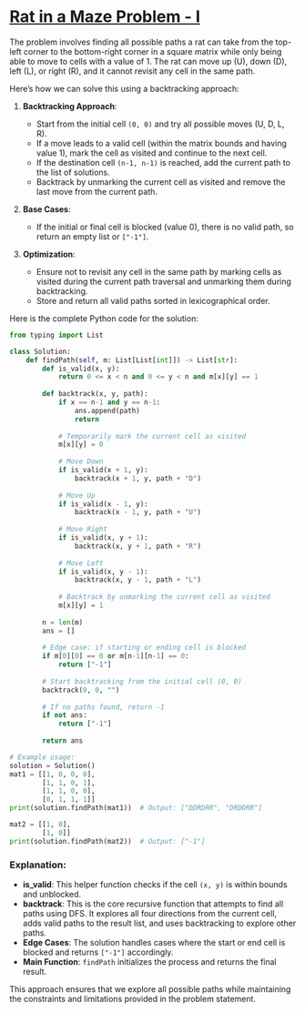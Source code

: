 # [Rat in a Maze Problem - I](https://www.geeksforgeeks.org/problems/rat-in-a-maze-problem/1)

The problem involves finding all possible paths a rat can take from the top-left corner to the bottom-right corner in a square matrix while only being able to move to cells with a value of 1. The rat can move up (U), down (D), left (L), or right (R), and it cannot revisit any cell in the same path.

Here’s how we can solve this using a backtracking approach:

1. **Backtracking Approach**:
   - Start from the initial cell `(0, 0)` and try all possible moves (U, D, L, R).
   - If a move leads to a valid cell (within the matrix bounds and having value 1), mark the cell as visited and continue to the next cell.
   - If the destination cell `(n-1, n-1)` is reached, add the current path to the list of solutions.
   - Backtrack by unmarking the current cell as visited and remove the last move from the current path.
   
2. **Base Cases**:
   - If the initial or final cell is blocked (value 0), there is no valid path, so return an empty list or `["-1"]`.

3. **Optimization**:
   - Ensure not to revisit any cell in the same path by marking cells as visited during the current path traversal and unmarking them during backtracking.
   - Store and return all valid paths sorted in lexicographical order.

Here is the complete Python code for the solution:

```python
from typing import List

class Solution:
    def findPath(self, m: List[List[int]]) -> List[str]:
        def is_valid(x, y):
            return 0 <= x < n and 0 <= y < n and m[x][y] == 1
        
        def backtrack(x, y, path):
            if x == n-1 and y == n-1:
                ans.append(path)
                return
            
            # Temporarily mark the current cell as visited
            m[x][y] = 0
            
            # Move Down
            if is_valid(x + 1, y):
                backtrack(x + 1, y, path + "D")
            
            # Move Up
            if is_valid(x - 1, y):
                backtrack(x - 1, y, path + "U")
            
            # Move Right
            if is_valid(x, y + 1):
                backtrack(x, y + 1, path + "R")
            
            # Move Left
            if is_valid(x, y - 1):
                backtrack(x, y - 1, path + "L")
            
            # Backtrack by unmarking the current cell as visited
            m[x][y] = 1
        
        n = len(m)
        ans = []
        
        # Edge case: if starting or ending cell is blocked
        if m[0][0] == 0 or m[n-1][n-1] == 0:
            return ["-1"]
        
        # Start backtracking from the initial cell (0, 0)
        backtrack(0, 0, "")
        
        # If no paths found, return -1
        if not ans:
            return ["-1"]
        
        return ans

# Example usage:
solution = Solution()
mat1 = [[1, 0, 0, 0],
        [1, 1, 0, 1], 
        [1, 1, 0, 0],
        [0, 1, 1, 1]]
print(solution.findPath(mat1))  # Output: ["DDRDRR", "DRDDRR"]

mat2 = [[1, 0],
        [1, 0]]
print(solution.findPath(mat2))  # Output: ["-1"]
```

### Explanation:
- **is_valid**: This helper function checks if the cell `(x, y)` is within bounds and unblocked.
- **backtrack**: This is the core recursive function that attempts to find all paths using DFS. It explores all four directions from the current cell, adds valid paths to the result list, and uses backtracking to explore other paths.
- **Edge Cases**: The solution handles cases where the start or end cell is blocked and returns `["-1"]` accordingly.
- **Main Function**: `findPath` initializes the process and returns the final result. 

This approach ensures that we explore all possible paths while maintaining the constraints and limitations provided in the problem statement.
